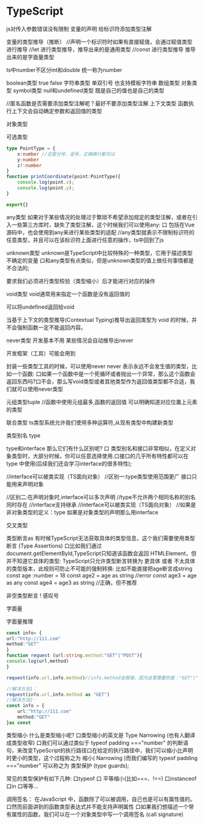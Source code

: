 # TypeScript
js对传入参数错误没有限制
变量的声明
给标识符添加类型注解

变量的类型推导（推断）
//声明一个标识符时如果有直接赋值，会通过赋值类型进行推导
//let 进行类型推导，推导出来的是通用类型
//const 进行类型推导 推导出来的是字面量类型

ts中number不区分int和double 统一称为number

boolean类型 true false
字符串类型 单双引号 也支持模板字符串
数组类型
对象类型
symbol类型
null和undefined类型
既是自己的值也是自己的类型

//匿名函数是否需要添加类型注解呢？最好不要添加类型注解
上下文类型
函数执行上下文会自动确定参数和返回值的类型


对象类型

可选类型
```ts
type PointType = {
    x:number //这里分号，逗号，正确换行都可以
    y:number
    z?:number
}
function printCoordinate(point:PointType){
    console.log(point.x);
    console.log(point.y);
}

export{}
```



any类型
如果对于某些情况的处理过于繁琐不希望添加规定的类型注解，或者在引入一些第三方库时，缺失了类型注解，这个时候我们可以使用any:
口 包括在Vue源码中，也会使用到any来进行某些类型的适配
//any类型就表示不限制标识符的任意类型，并且可以在该标识符上面进行任意的操作，ts中回到了js


unknown类型
unknown是TypeScript中比较特殊的一种类型，它用于描述类型不确定的变量
口和any类型有点类似，但是unknown类型的值上做任何事情都是不合法的;

要求我们必须进行类型校验（类型缩小）后才能进行对应的操作

void类型
void通常用来指定一个函数是没有返回值的

可以将undefined返回给void

当基于上下文的类型推导(Contextual Typing)推导出返回类型为 void 的时候，并不会强制函数一定不能返回内容。


never类型
开发基本不用 某些情况会自动推导出never

开发框架（工具）可能会用到

封装一些类型工具的时候，可以使用never 
never 表示永远不会发生值的类型，比如一个函数:
口如果一个函数中是一个死循环或者抛出一个异常，那么这个函数会返回东西吗?口不会，那么写void类型或者其他类型作为返回值类型都不合适，我们就可以使用never类型

元组类型tuple
//函数中使用元组最多,函数的返回值
可以明确知道对应位置上元素的类型


联合类型
ts类型系统允许我们使用多种运算符,从现有类型中构建新类型

类型别名
type

type和interface
那么它们有什么区别呢?
口 类型别名和接口非常相似，在定义对象类型时，大部分时候，你可以任意选择使用.口接口的几乎所有特性都可以在 type 中使用(后续我们还会学习interface的很多特性);


//interface可以被类实现（TS面向对象）
//区别一:type类型使用范围更广 接口只能用来声明对象

//区别二:在声明对象时,interface可以多次声明
//type不允许两个相同名称的别名同时存在
//interface支持继承
//interface可以被类实现（TS面向对象）
//如果是非对象类型的定义：type 如果是对象类型的声明那么用interface


交叉类型


类型断言as
有时候TypeScript无法获取具体的类型信息，这个我们需要使用类型断言 (Type Assertions)
口比如我们通过 document.getElementByld,TypeScript只知道该函数会返回 HTMLElement，但并不知道它具体的类型:
TypeScript只允许类型断言转换为 更具体 或者 不太具体 的类型版本，此规则可防止不可能的强制转换:
比如不能直接把age断言成string
const age :number = 18
const age2 = age as string //error
const age3 = age as any
const age4 = age3 as string //正确，但不推荐


非空类型断言
! 感叹号

字面量

字面量推理
```ts
const info= {
url:"http://111.com"
method:"GET"
}
function request (url:string.method:"GET"|"POST"){
console.log(url,method)
}

request(info.url,info.method)//info.method会报错，因为这里需要的是："GET"|"POST"类型，而传递的值是一个string类型,值为"GET"
```
```ts
//解决方法1：
request(info.url,info.method as "GET")
//解决方法2：
const info = {
    url:"http://111.com"
    method:"GET"
}as const 
```


类型缩小
什么是类型缩小呢?
口类型缩小的英文是 Type Narrowing (也有人翻译成类型收窄)
口我们可以通过类似于 typeof padding ==="number" 的判断语句，来改变TypeScript的执行路径口在给定的执行路径中，我们可以缩小比声明时更小的类型，这个过程称之为 缩小( Narrowing )而我们编写的 typeof padding ==="number" 可以称之为 类型保护 (type guards);

常见的类型保护有如下几种:
口typeof
口 平等缩小(比如===、!==)
口instanceof
口in
口等等...

调用签名：
在JavaScript 中，函数除了可以被调用，自己也是可以有属性值的。
口然而前面讲到的函数类型表达式并不能支持声明属性
口如果我们想描述一个带有属性的函数，我们可以在一个对象类型中写一个调用签名 (call signature)



